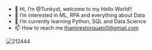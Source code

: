 - 👋 Hi, I’m @Tunkyst, welcome to my Hello World!!
- 👀 I’m interested in ML, RPA and everything about Data
- 🌱 I’m currently learning Python, SQL and Data Science 
- 📫 How to reach me thamirestorquato0@gmail.com


![212444](https://user-images.githubusercontent.com/91813148/215581921-85f3462d-929b-4ce1-9607-7f8984230218.gif)
